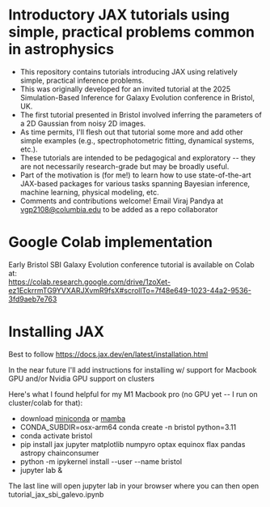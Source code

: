 # Introductory JAX tutorials using simple, practical problems common in astrophysics

- This repository contains tutorials introducing JAX using relatively simple, practical inference problems. 
- This was originally developed for an invited tutorial at the 2025 Simulation-Based Inference for Galaxy Evolution conference in Bristol, UK. 
- The first tutorial presented in Bristol involved inferring the parameters of a 2D Gaussian from noisy 2D images. 
- As time permits, I'll flesh out that tutorial some more and add other simple examples (e.g., spectrophotometric fitting, dynamical systems, etc.). 
- These tutorials are intended to be pedagogical and exploratory -- they are not necessarily research-grade but may be broadly useful. 
- Part of the motivation is (for me!) to learn how to use state-of-the-art JAX-based packages for various tasks spanning Bayesian inference, machine learning, physical modeling, etc.
- Comments and contributions welcome! Email Viraj Pandya at vgp2108@columbia.edu to be added as a repo collaborator


# Google Colab implementation
Early Bristol SBI Galaxy Evolution conference tutorial is available on Colab at:  
https://colab.research.google.com/drive/1zoXet-ez1EckrrmTG9YVXARJXvmR9fsX#scrollTo=7f48e649-1023-44a2-9536-3fd9aeb7e763


# Installing JAX
Best to follow https://docs.jax.dev/en/latest/installation.html 

In the near future I'll add instructions for installing w/ support for Macbook GPU and/or Nvidia GPU support on clusters

Here's what I found helpful for my M1 Macbook pro (no GPU yet -- I run on cluster/colab for that):
- download [miniconda](https://www.anaconda.com/docs/getting-started/miniconda/install) or [mamba](https://mamba.readthedocs.io/en/latest/installation/mamba-installation.html)
- CONDA_SUBDIR=osx-arm64 conda create -n bristol python=3.11
- conda activate bristol
- pip install jax jupyter matplotlib numpyro optax equinox flax pandas astropy chainconsumer
- python -m ipykernel install --user --name bristol
- jupyter lab &

The last line will open jupyter lab in your browser where you can then open tutorial_jax_sbi_galevo.ipynb






